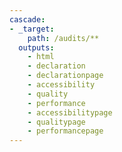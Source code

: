 ```yaml
---
cascade:
- _target:
    path: /audits/**
  outputs:
    - html
    - declaration
    - declarationpage
    - accessibility
    - quality
    - performance
    - accessibilitypage
    - qualitypage
    - performancepage
---
```

